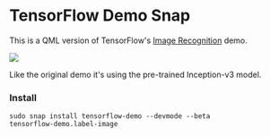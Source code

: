 # TensorFlow Demo Snap

This is a QML version of TensorFlow's [Image Recognition](https://www.tensorflow.org/versions/r0.11/tutorials/image_recognition/index.html) demo. 

![](http://i.imgur.com/0kLtwre.png)

Like the original demo it's using the pre-trained Inception-v3 model. 

### Install 

    sudo snap install tensorflow-demo --devmode --beta
    tensorflow-demo.label-image 
